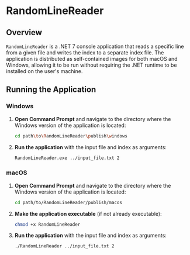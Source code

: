 # RandomLineReader

## Overview

`RandomLineReader` is a .NET 7 console application that reads a specific line from a given file and writes the index to a separate index file. The application is distributed as self-contained images for both macOS and Windows, allowing it to be run without requiring the .NET runtime to be installed on the user's machine.

## Running the Application

### Windows

1. **Open Command Prompt** and navigate to the directory where the Windows version of the application is located:
   ```sh
   cd path\to\RandomLineReader\publish\windows
2. **Run the application** with the input file and index as arguments:
    ```sh
    RandomLineReader.exe ../input_file.txt 2

### macOS

1. **Open Command Prompt** and navigate to the directory where the Windows version of the application is located:
   ```sh
   cd path/to/RandomLineReader/publish/macos
2. **Make the application executable** (if not already executable):
    ```sh
    chmod +x RandomLineReader
3. **Run the application** with the input file and index as arguments:
    ```sh
    ./RandomLineReader ../input_file.txt 2